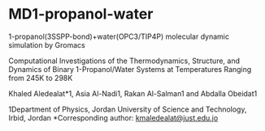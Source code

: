 # MD1-propanol-water
1-propanol(3SSPP-bond)+water(OPC3/TIP4P) molecular dynamic simulation by Gromacs

Computational Investigations of the Thermodynamics, Structure, and Dynamics of Binary 1-Propanol/Water Systems at Temperatures Ranging from 245K to 298K


Khaled Aledealat*1, Asia Al-Nadi1, Rakan Al-Salman1 and Abdalla Obeidat1 

1Department of Physics, Jordan University of Science and Technology, Irbid, Jordan 
*Corresponding author: kmaledealat@just.edu.jo
